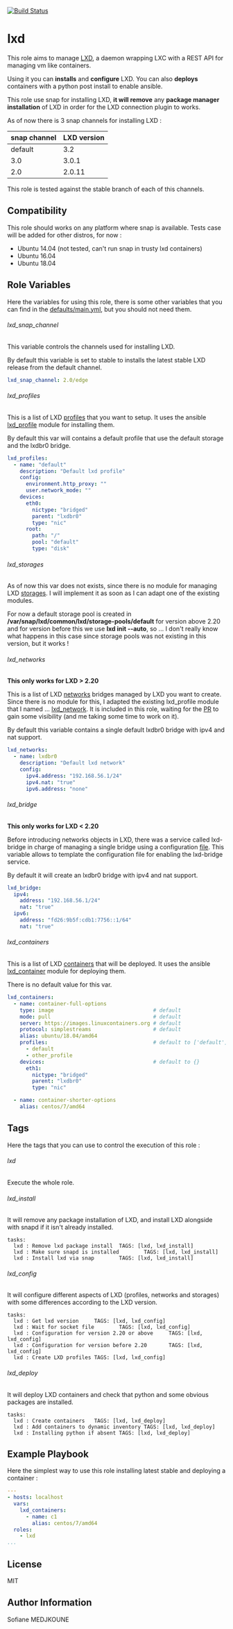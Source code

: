 [![Build Status](https://travis-ci.org/Nani-o/ansible-role-lxd.svg?branch=master)](https://travis-ci.org/Nani-o/ansible-role-lxd)

lxd
===

This role aims to manage [LXD](https://linuxcontainers.org/lxd/), a daemon wrapping LXC with a REST API for managing vm like containers.

Using it you can **installs** and **configure** LXD. You can also **deploys** containers with a python post install to enable ansible.

This role use snap for installing LXD, **it will remove** any **package manager installation** of LXD in order for the LXD connection plugin to works. 

As of now there is 3 snap channels for installing LXD : 

snap channel | LXD version |
------------ | ----------- |
default      | 3.2         |
3.0          | 3.0.1       |
2.0          | 2.0.11      |

This role is tested against the stable branch of each of this channels.

Compatibility
-------------

This role should works on any platform where snap is available. Tests case will be added for other distros, for now :

  - Ubuntu 14.04 (not tested, can't run snap in trusty lxd containers)
  - Ubuntu 16.04
  - Ubuntu 18.04

Role Variables
--------------

Here the variables for using this role, there is some other variables that you can find in the [defaults/main.yml](./defaults/main.yml), but you should not need them.

###### lxd_snap_channel

This variable controls the channels used for installing LXD.

By default this variable is set to stable to installs the latest stable LXD release from the default channel.

```YAML
lxd_snap_channel: 2.0/edge
```

###### lxd_profiles

This is a list of LXD [profiles](https://lxd.readthedocs.io/en/latest/profiles/) that you want to setup. It uses the ansible [lxd_profile](https://docs.ansible.com/ansible/devel/modules/lxd_profile_module.html) module for installing them.

By default this var will contains a default profile that use the default storage and the lxdbr0 bridge.

```YAML
lxd_profiles:
  - name: "default"
    description: "Default lxd profile"
    config:
      environment.http_proxy: ""
      user.network_mode: ""
    devices:
      eth0:
        nictype: "bridged"
        parent: "lxdbr0"
        type: "nic"
      root:
        path: "/"
        pool: "default"
        type: "disk"
```

###### lxd_storages

As of now this var does not exists, since there is no module for managing LXD [storages](https://lxd.readthedocs.io/en/latest/storage/). I will implement it as soon as I can adapt one of the existing modules.

For now a default storage pool is created in **/var/snap/lxd/common/lxd/storage-pools/default** for version above 2.20 and for version before this we use **lxd init --auto**, so ... I don't really know what happens in this case since storage pools was not existing in this version, but it works !

###### lxd_networks

**This only works for LXD > 2.20**

This is a list of LXD [networks](https://lxd.readthedocs.io/en/latest/networks/) bridges managed by LXD you want to create. Since there is no module for this, I adapted the existing lxd_profile module that I named ... [lxd_network](./library/lxd_network.py). It is included in this role, waiting for the [PR](https://github.com/ansible/ansible/pull/31428) to gain some visibility (and me taking some time to work on it).

By default this variable contains a single default lxdbr0 bridge with ipv4 and nat support.

```YAML
lxd_networks:
  - name: lxdbr0
    description: "Default lxd network"
    config:
      ipv4.address: "192.168.56.1/24"
      ipv4.nat: "true"
      ipv6.address: "none"
```

###### lxd_bridge

**This only works for LXD < 2.20**

Before introducing networks objects in LXD, there was a service called lxd-bridge in charge of managing a single bridge using a configuration [file](./templates/lxd-bridge.j2). This variable allows to template the configuration file for enabling the lxd-bridge service.

By default it will create an lxdbr0 bridge with ipv4 and nat support.

```YAML
lxd_bridge:
  ipv4:
    address: "192.168.56.1/24"
    nat: "true"
  ipv6:
    address: "fd26:9b5f:cdb1:7756::1/64"
    nat: "true"
```

###### lxd_containers

This is a list of LXD [containers](https://lxd.readthedocs.io/en/latest/containers/) that will be deployed. It uses the ansible [lxd_container](https://docs.ansible.com/ansible/devel/modules/lxd_container_module.html) module for deploying them.

There is no default value for this var.

```YAML
lxd_containers:
  - name: container-full-options
    type: image                                # default
    mode: pull                                 # default
    server: https://images.linuxcontainers.org # default
    protocol: simplestreams                    # default
    alias: ubuntu/18.04/amd64
    profiles:                                  # default to ['default']
      - default
      - other_profile
    devices:                                   # default to {}
      eth1:
        nictype: "bridged"
        parent: "lxdbr0"
        type: "nic"

  - name: container-shorter-options
    alias: centos/7/amd64
```

Tags
----

Here the tags that you can use to control the execution of this role :

###### lxd

Execute the whole role.

###### lxd_install

It will remove any package installation of LXD, and install LXD alongside with snapd if it isn't already installed.

```
tasks:
  lxd : Remove lxd package install  TAGS: [lxd, lxd_install]
  lxd : Make sure snapd is installed        TAGS: [lxd, lxd_install]
  lxd : Install lxd via snap        TAGS: [lxd, lxd_install]
```

###### lxd_config

It will configure different aspects of LXD (profiles, networks and storages) with some differences according to the LXD version.

```
tasks:
  lxd : Get lxd version     TAGS: [lxd, lxd_config]
  lxd : Wait for socket file        TAGS: [lxd, lxd_config]
  lxd : Configuration for version 2.20 or above     TAGS: [lxd, lxd_config]
  lxd : Configuration for version before 2.20       TAGS: [lxd, lxd_config]
  lxd : Create LXD profiles TAGS: [lxd, lxd_config]
```

###### lxd_deploy

It will deploy LXD containers and check that python and some obvious packages are installed.

```
tasks:
  lxd : Create containers   TAGS: [lxd, lxd_deploy]
  lxd : Add containers to dynamic inventory TAGS: [lxd, lxd_deploy]
  lxd : Installing python if absent TAGS: [lxd, lxd_deploy]
```

Example Playbook
----------------

Here the simplest way to use this role installing latest stable and deploying a container :

```YAML
---
- hosts: localhost
  vars:
    lxd_containers:
      - name: c1
        alias: centos/7/amd64
  roles:
    - lxd
...
```

License
-------

MIT

Author Information
------------------

Sofiane MEDJKOUNE
